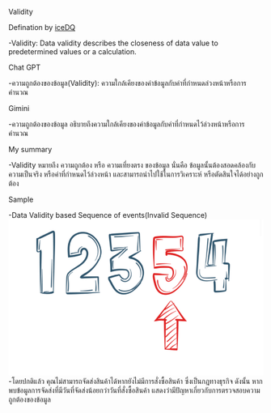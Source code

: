 Validity

Defination by [iceDQ](https://icedq.com/6-data-quality-dimensions#validity)

 -Validity: Data validity describes the closeness of data value to predetermined values or a calculation.

Chat GPT

 -ความถูกต้องของข้อมูล(Validity): ความใกล้เคียงของค่าข้อมูลกับค่าที่กำหนดล่วงหน้าหรือการคำนวณ

Gimini

 -ความถูกต้องของข้อมูล อธิบายถึงความใกล้เคียงของค่าข้อมูลกับค่าที่กำหนดไว้ล่วงหน้าหรือการคำนวณ

My summary

 -Validity หมายถึง ความถูกต้อง หรือ ความเที่ยงตรง ของข้อมูล นั่นคือ ข้อมูลนั้นต้องสอดคล้องกับความเป็นจริง หรือค่าที่กำหนดไว้ล่วงหน้า และสามารถนำไปใช้ในการวิเคราะห์ หรือตัดสินใจได้อย่างถูกต้อง

Sample

 -Data Validity based Sequence of events(Invalid Sequence)
 ![sample](img/validity.jpg)
  -โดยปกติแล้ว คุณไม่สามารถจัดส่งสินค้าได้หากยังไม่มีการสั่งซื้อสินค้า ซึ่งเป็นกฎทางธุรกิจ ดังนั้น หากพบข้อมูลการจัดส่งที่มีวันที่จัดส่งน้อยกว่าวันที่สั่งซื้อสินค้า แสดงว่ามีปัญหาเกี่ยวกับการตรวจสอบความถูกต้องของข้อมูล
